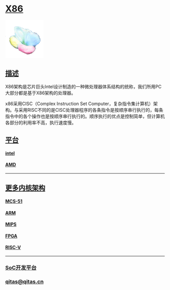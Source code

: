 ﻿# [X86](https://github.com/sochub/X86)

[![sites](SoC/SoC.png)](http://www.qitas.cn) 

## [描述](https://github.com/sochub/X86/wiki) 

X86架构是芯片巨头Intel设计制造的一种微处理器体系结构的统称，我们所用PC大部分都是基于X86架构的处理器。

x86采用CISC（Complex Instruction Set Computer，复杂指令集计算机）架构。与采用RISC不同的是CISC处理器程序的各条指令是按顺序串行执行的，每条指令中的各个操作也是按顺序串行执行的。顺序执行的优点是控制简单，但计算机各部分的利用率不高，执行速度慢。

## [平台](SoC/) 

#### [intel](https://github.com/sochub/intel)


#### [AMD](https://github.com/sochub/AMD)



---

## [更多内核架构](https://github.com/sochub)

#### [MCS-51](https://github.com/sochub/MCS-51)
#### [ARM](https://github.com/sochub/ARM)
#### [MIPS](https://github.com/sochub/MIPS)
#### [FPGA](https://github.com/sochub/FPGA)
#### [RISC-V](https://github.com/sochub/RISC-V)

---

###  [SoC开发平台](http://www.qitas.cn)   

###  qitas@qitas.cn